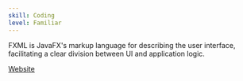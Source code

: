 ```yaml
---
skill: Coding
level: Familiar
---
```


FXML is JavaFX's markup language for describing the user interface, facilitating a clear division between UI and application logic.

[Website](https://openjfx.io/javadoc/21/javafx.fxml/javafx/fxml/doc-files/introduction_to_fxml.html)
